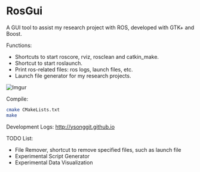# RosGui
A GUI tool to assist my research project with ROS, developed with GTK+ and Boost.

Functions:
- Shortcuts to start roscore, rviz, rosclean and catkin_make.
- Shortcut to start roslaunch.
- Print ros-related files: ros logs, launch files, etc.
- Launch file generator for my research projects.

![Imgur](http://i.imgur.com/tMWKM2D.png)

Compile:

```bash
cmake CMakeLists.txt
make
```

Development Logs:
http://ysonggit.github.io

TODO List:
- File Remover, shortcut to remove specified files, such as launch file
- Experimental Script Generator
- Experimental Data Visualization


